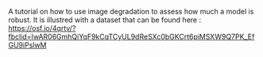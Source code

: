 A tutorial on how to use image degradation to assess how much a model is robust. 
It is illustred with a dataset that can be found here : https://osf.io/4qrtv/?fbclid=IwAR06GmhQiYqF9kCqTCyUL9dReSXc0bGKCrt6piMSXW9Q7PK_EfGU9iPslwM 